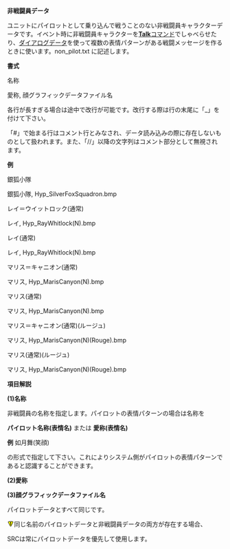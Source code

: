 **非戦闘員データ**

ユニットにパイロットとして乗り込んで戦うことのない非戦闘員キャラクターデータです。イベント時に非戦闘員キャラクターを[**Talk**コマンド](Talkコマンド)でしゃべらせたり、[ダイアログデータ](ダイアログデータ)を使って複数の表情パターンがある戦闘メッセージを作るときに使います。non\_pilot.txt に記述します。

**書式**

名称

愛称, 顔グラフィックデータファイル名

各行が長すぎる場合は途中で改行が可能です。改行する際は行の末尾に「\_」を付けて下さい。

「#」で始まる行はコメント行とみなされ、データ読み込みの際に存在しないものとして扱われます。また、「//」以降の文字列はコメント部分として無視されます。

**例**

銀狐小隊

銀狐小隊, Hyp\_SilverFoxSquadron.bmp

レイ＝ウイットロック(通常)

レイ, Hyp\_RayWhitlock(N).bmp

レイ(通常)

レイ, Hyp\_RayWhitlock(N).bmp

マリス＝キャニオン(通常)

マリス, Hyp\_MarisCanyon(N).bmp

マリス(通常)

マリス, Hyp\_MarisCanyon(N).bmp

マリス＝キャニオン(通常)(ルージュ)

マリス, Hyp\_MarisCanyon(N)(Rouge).bmp

マリス(通常)(ルージュ)

マリス, Hyp\_MarisCanyon(N)(Rouge).bmp

**項目解説**

**(1)名称**

非戦闘員の名称を指定します。パイロットの表情パターンの場合は名称を

**パイロット名称(表情名)** または **愛称(表情名)**

**例** 如月舞(笑顔)

の形式で指定して下さい。これによりシステム側がパイロットの表情パターンであると認識することができます。

**(2)愛称**

**(3)顔グラフィックデータファイル名**

パイロットデータとすべて同じです。

![](../images/bm0.gif)同じ名前のパイロットデータと非戦闘員データの両方が存在する場合、

SRCは常にパイロットデータを優先して使用します。
